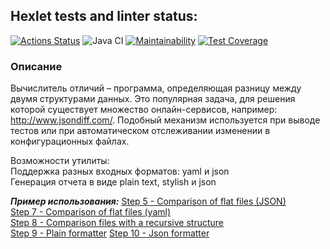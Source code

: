 ## Hexlet tests and linter status:
[![Actions Status](https://github.com/Yakov256/java-project-71/workflows/hexlet-check/badge.svg)](https://github.com/Yakov256/java-project-71/actions)
![Java CI](https://github.com/Yakov256/java-project-71/actions/workflows/main.yml/badge.svg)
[![Maintainability](https://api.codeclimate.com/v1/badges/17c5ee080de81c82696a/maintainability)](https://codeclimate.com/github/Yakov256/java-project-71/maintainability)
[![Test Coverage](https://api.codeclimate.com/v1/badges/17c5ee080de81c82696a/test_coverage)](https://codeclimate.com/github/Yakov256/java-project-71/test_coverage)

### Описание
Вычислитель отличий – программа, определяющая разницу между двумя структурами данных. Это популярная задача, для решения которой существует множество онлайн-сервисов, например: http://www.jsondiff.com/. Подобный механизм используется при выводе тестов или при автоматическом отслеживании изменении в конфигурационных файлах.

Возможности утилиты:  
    Поддержка разных входных форматов: yaml и json  
    Генерация отчета в виде plain text, stylish и json  

***Пример использования:***
[Step 5 - Comparison of flat files (JSON)](https://asciinema.org/a/HnPUad2apHyU8xjeMZ5AW4tpB)  
[Step 7 - Comparison of flat files (yaml)](https://asciinema.org/a/srguS7bJtSx4H0WI08vWNI8tM)  
[Step 8 - Comparison files with a recursive structure](https://asciinema.org/a/lL032dksa6STzvS2RgeMcAepD)  
[Step 9 - Plain formatter](https://asciinema.org/a/6ee105GQ7ktolOGFvHXroR717)
[Step 10 - Json formatter](https://asciinema.org/a/gqaCr9O7AGP4KkmPIUAi1KqUD)
